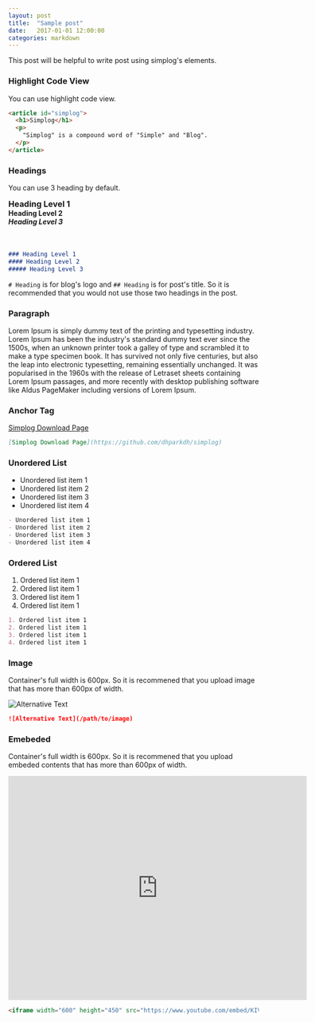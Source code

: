 ```yaml
---
layout: post
title:  "Sample post"
date:   2017-01-01 12:00:00
categories: markdown
---
```



This post will be helpful to write post using simplog's elements.


### Highlight Code View

You can use highlight code view.

```html
<article id="simplog">
  <h1>Simplog</h1>
  <p>
    "Simplog" is a compound word of "Simple" and "Blog".
  </p>
</article>
```


### Headings

You can use 3 heading by default.

<h3 style="margin: 0;">Heading Level 1</h3>
<h4 style="margin: 0;">Heading Level 2</h4>
<h5 style="margin: 0 0 50px;">Heading Level 3</h5>

```markdown
### Heading Level 1
#### Heading Level 2
##### Heading Level 3
```

`# Heading` is for blog's logo and `## Heading` is for post's title.
So it is recommended that you would not use those two headings in the post.


### Paragraph

Lorem Ipsum is simply dummy text of the printing and typesetting industry. Lorem Ipsum has been the industry's standard dummy text ever since the 1500s, when an unknown printer took a galley of type and scrambled it to make a type specimen book. It has survived not only five centuries, but also the leap into electronic typesetting, remaining essentially unchanged. It was popularised in the 1960s with the release of Letraset sheets containing Lorem Ipsum passages, and more recently with desktop publishing software like Aldus PageMaker including versions of Lorem Ipsum.


### Anchor Tag

[Simplog Download Page](https://github.com/dhparkdh/simplog)

```markdown
[Simplog Download Page](https://github.com/dhparkdh/simplog)
```


### Unordered List

- Unordered list item 1
- Unordered list item 2
- Unordered list item 3
- Unordered list item 4

```markdown
- Unordered list item 1
- Unordered list item 2
- Unordered list item 3
- Unordered list item 4
```


### Ordered List

1. Ordered list item 1
2. Ordered list item 1
3. Ordered list item 1
4. Ordered list item 1

```markdown
1. Ordered list item 1
2. Ordered list item 1
3. Ordered list item 1
4. Ordered list item 1
```


### Image

Container's full width is 600px. So it is recommened that you upload image that
has more than 600px of width.

![Alternative Text](https://github.com/dhparkdh/simplog/blob/gh-pages/assets/img/index/image.png?raw=true)

```markdown
![Alternative Text](/path/to/image)
```


### Emebeded

Container's full width is 600px. So it is recommened that you upload embeded contents that
has more than 600px of width.

<iframe width="600" height="450" src="https://www.youtube.com/embed/KIViy7L_lo8" frameborder="0" allowfullscreen></iframe>

```html
<iframe width="600" height="450" src="https://www.youtube.com/embed/KIViy7L_lo8" frameborder="0" allowfullscreen></iframe>
```
